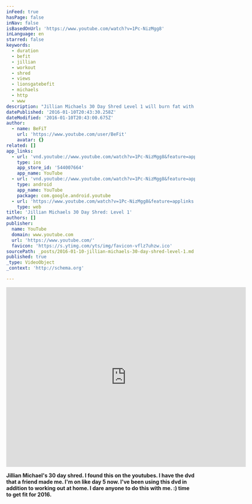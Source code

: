 ```yaml
---
inFeed: true
hasPage: false
inNav: false
isBasedOnUrl: 'https://www.youtube.com/watch?v=1Pc-NizMgg8'
inLanguage: en
starred: false
keywords:
  - duration
  - befit
  - jillian
  - workout
  - shred
  - views
  - lionsgatebefit
  - michaels
  - http
  - www
description: "Jillian Michaels 30 Day Shred Level 1 will burn fat with this interval training fitness system, combining strength, cardio, and abs workouts that blast calories to get you shredded and ripped. This workout is from Jillian Micheal's the DVD 30 Day Shred. Click here to sign up for the BeFit newsletter for workout tips, recipes and more!"
datePublished: '2016-01-10T20:43:30.258Z'
dateModified: '2016-01-10T20:43:00.675Z'
author:
  - name: BeFiT
    url: 'https://www.youtube.com/user/BeFit'
    avatar: {}
related: []
app_links:
  - url: 'vnd.youtube://www.youtube.com/watch?v=1Pc-NizMgg8&feature=applinks'
    type: ios
    app_store_id: '544007664'
    app_name: YouTube
  - url: 'vnd.youtube://www.youtube.com/watch?v=1Pc-NizMgg8&feature=applinks'
    type: android
    app_name: YouTube
    package: com.google.android.youtube
  - url: 'https://www.youtube.com/watch?v=1Pc-NizMgg8&feature=applinks'
    type: web
title: 'Jillian Michaels 30 Day Shred: Level 1'
authors: []
publisher:
  name: YouTube
  domain: www.youtube.com
  url: 'https://www.youtube.com/'
  favicon: 'https://s.ytimg.com/yts/img/favicon-vflz7uhzw.ico'
sourcePath: _posts/2016-01-10-jillian-michaels-30-day-shred-level-1.md
published: true
_type: VideoObject
_context: 'http://schema.org'

---
```

<iframe src="https://cdn.embedly.com/widgets/media.html?src=https%3A%2F%2Fwww.youtube.com%2Fembed%2F1Pc-NizMgg8%3Ffeature%3Doembed&amp;url=https%3A%2F%2Fwww.youtube.com%2Fwatch%3Fv%3D1Pc-NizMgg8&amp;image=https%3A%2F%2Fi.ytimg.com%2Fvi%2F1Pc-NizMgg8%2Fhqdefault.jpg&amp;key=b7d04c9b404c499eba89ee7072e1c4f7&amp;type=text%2Fhtml&amp;schema=youtube" width="640" height="480" scrolling="no" frameborder="0" allowfullscreen="allowfullscreen" style=""></iframe>

**Jillian Michael's 30 day shred. I found this on the youtubes. I have the dvd that a friend made me. I'm on like day 5 now. I've been using this dvd in addition to working out at home. I dare anyone to do this with me. :) time to get fit for 2016\.**